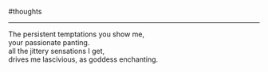 
#thoughts 

___

The persistent temptations you show me,  
your passionate panting.  
all the jittery sensations I get,  
drives me lascivious, as goddess enchanting.  